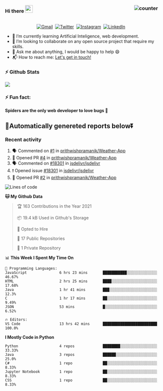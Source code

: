 ### Hi there <img src="https://raw.githubusercontent.com/soumyadip007/soumyadip007/master/Hi.gif" width="25px"> <img src="https://komarev.com/ghpvc/?username=Mitrajit&color=brightgreen" alt="counter" align="right"/>

<p align="center">
<br>
<a href="mailto:chandra.rupam@gmail.com?subject=Hi Mitrajit"><img src="https://img.shields.io/badge/gmail-%23D14836.svg?&style=for-the-badge&logo=gmail&logoColor=white" alt="Gmail"/></a>&nbsp;
<a href="http://bit.ly/Mitrajit_twt"><img src="https://img.shields.io/badge/twitter-%231DA1F2.svg?&style=for-the-badge&logo=twitter&logoColor=white" alt="Twitter" /></a>&nbsp;
<a href="http://bit.ly/Mitrajit_insta"><img src="https://img.shields.io/badge/instagram-%23E4405F.svg?&style=for-the-badge&logo=instagram&logoColor=white" alt="Instagram" /></a>&nbsp;
<a href="http://bit.ly/Mitrajit_ln"><img src="https://img.shields.io/badge/linkedin-%230077B5.svg?&style=for-the-badge&logo=linkedin&logoColor=white" alt="LinkedIn" /></a>&nbsp;
<!--<a href="https://kkvanonymous.github.io/"><img alt="Website" src="https://img.shields.io/website?style=for-the-badge&up_message=portfolio&url=https%3A%2F%2Fkkvanonymous.github.io%2F"></a>-->
</p>

<!-- - 🔭 I’m currently working on ...-->

- 🌱 I’m currently learning Artificial Inteligence, web development.
- 👯 I’m looking to collaborate on any open source project that require my skills.<!-- - 🤔 I’m looking for help with ... -->
- 💬 Ask me about anything, I would be happy to help 😄
- 📬 How to reach me: [Let's get in touch!](mailto:chandra.rupam@gmail.com)
### ⚡ Github Stats
<!-- <img align="left" src="https://github-readme-stats.sumanth-talluri.vercel.app/api?username=Mitrajit&show_icons=true&title_color=fff&icon_color=79ff97&text_color=efefef&bg_color=24292e" alt="Mitrajit's Gitstats" width="60%"> -->
![](https://github-readme-stats.sumanth-talluri.vercel.app/api?username=Mitrajit&show_icons=true&title_color=fff&icon_color=79ff97&text_color=efefef&bg_color=24292e)
<!-- <img src="https://github-readme-stats.sumanth-talluri.vercel.app/api/top-langs/?username=Mitrajit&show_icons=true&hide_border=true&theme=radical" width="37%" alt="Mitrajit's Top Languages"> -->

### ⚡ Fun fact: 
#### Spiders are the only web developer to love bugs :bug:
## 🤖Automatically genereted reports below⏬
### Recent activity
<!--START_SECTION:activity-->
1. 🗣 Commented on [#1](https://github.com/prithwishpramanik/Weather-App/issues/1) in [prithwishpramanik/Weather-App](https://github.com/prithwishpramanik/Weather-App)
2. 💪 Opened PR [#4](https://github.com/prithwishpramanik/Weather-App/pull/4) in [prithwishpramanik/Weather-App](https://github.com/prithwishpramanik/Weather-App)
3. 🗣 Commented on [#18301](https://github.com/jsdelivr/jsdelivr/issues/18301) in [jsdelivr/jsdelivr](https://github.com/jsdelivr/jsdelivr)
4. ❗️ Opened issue [#18301](https://github.com/jsdelivr/jsdelivr/issues/18301) in [jsdelivr/jsdelivr](https://github.com/jsdelivr/jsdelivr)
5. 💪 Opened PR [#2](https://github.com/prithwishpramanik/Weather-App/pull/2) in [prithwishpramanik/Weather-App](https://github.com/prithwishpramanik/Weather-App)
<!--END_SECTION:activity-->

<!--START_SECTION:waka-->
![Lines of code](https://img.shields.io/badge/From%20Hello%20World%20I%27ve%20Written-107014%20lines%20of%20code-blue)

**🐱 My Github Data** 

> 🏆 163 Contributions in the Year 2021
 > 
> 📦 19.4 kB Used in Github's Storage 
 > 
> 💼 Opted to Hire
 > 
> 📜 17 Public Repositories 
 > 
> 🔑 1 Private Repository 
 > 
📊 **This Week I Spent My Time On** 

```text
💬 Programming Languages: 
JavaScript               6 hrs 23 mins       ███████████░░░░░░░░░░░░░░   46.67% 
HTML                     2 hrs 25 mins       ████░░░░░░░░░░░░░░░░░░░░░   17.68% 
Java                     1 hr 41 mins        ███░░░░░░░░░░░░░░░░░░░░░░   12.3% 
C                        1 hr 17 mins        ██░░░░░░░░░░░░░░░░░░░░░░░   9.49% 
JSON                     53 mins             █░░░░░░░░░░░░░░░░░░░░░░░░   6.52%

🔥 Editors: 
VS Code                  13 hrs 42 mins      █████████████████████████   100.0%

```

**I Mostly Code in Python** 

```text
Python                   4 repos             ████████░░░░░░░░░░░░░░░░░   33.33% 
Java                     3 repos             ██████░░░░░░░░░░░░░░░░░░░   25.0% 
C#                       1 repo              ██░░░░░░░░░░░░░░░░░░░░░░░   8.33% 
Jupyter Notebook         1 repo              ██░░░░░░░░░░░░░░░░░░░░░░░   8.33% 
CSS                      1 repo              ██░░░░░░░░░░░░░░░░░░░░░░░   8.33%

```



<!--END_SECTION:waka-->
